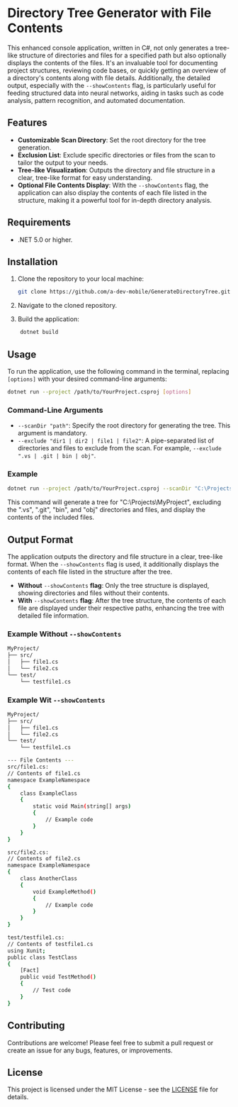 # Directory Tree Generator with File Contents

This enhanced console application, written in C#, not only generates a tree-like structure of directories and files for a specified path but also optionally displays the contents of the files. It's an invaluable tool for documenting project structures, reviewing code bases, or quickly getting an overview of a directory's contents along with file details. Additionally, the detailed output, especially with the `--showContents` flag, is particularly useful for feeding structured data into neural networks, aiding in tasks such as code analysis, pattern recognition, and automated documentation.

## Features

- **Customizable Scan Directory**: Set the root directory for the tree generation.
- **Exclusion List**: Exclude specific directories or files from the scan to tailor the output to your needs.
- **Tree-like Visualization**: Outputs the directory and file structure in a clear, tree-like format for easy understanding.
- **Optional File Contents Display**: With the `--showContents` flag, the application can also display the contents of each file listed in the structure, making it a powerful tool for in-depth directory analysis.

## Requirements

- .NET 5.0 or higher.

## Installation

1. Clone the repository to your local machine:

    ``` bash
    git clone https://github.com/a-dev-mobile/GenerateDirectoryTree.git
    ```

2. Navigate to the cloned repository.

3. Build the application:

``` bash
    dotnet build
```

## Usage

To run the application, use the following command in the terminal, replacing `[options]` with your desired command-line arguments:

``` bash
dotnet run --project /path/to/YourProject.csproj [options]
```

### Command-Line Arguments

- `--scanDir "path"`: Specify the root directory for generating the tree. This argument is mandatory.
- `--exclude "dir1 | dir2 | file1 | file2"`: A pipe-separated list of directories and files to exclude from the scan. For example, `--exclude ".vs | .git | bin | obj"`.

### Example

``` bash
dotnet run --project /path/to/YourProject.csproj --scanDir "C:\Projects\MyProject" --exclude ".vs | .git | bin | obj" --showContents
```

This command will generate a tree for "C:\Projects\MyProject", excluding the ".vs", ".git", "bin", and "obj" directories and files, and display the contents of the included files.

## Output Format

The application outputs the directory and file structure in a clear, tree-like format. When the `--showContents` flag is used, it additionally displays the contents of each file listed in the structure after the tree.

- **Without** `--showContents` **flag**: Only the tree structure is displayed, showing directories and files without their contents.
- **With** `--showContents` **flag**: After the tree structure, the contents of each file are displayed under their respective paths, enhancing the tree with detailed file information.

### Example Without `--showContents`

```bash
MyProject/
├── src/
│   ├── file1.cs
│   └── file2.cs
└── test/
    └── testfile1.cs

```

### Example Wit `--showContents`

```bash
MyProject/
├── src/
│   ├── file1.cs
│   └── file2.cs
└── test/
    └── testfile1.cs

--- File Contents ---
src/file1.cs:
// Contents of file1.cs
namespace ExampleNamespace
{
    class ExampleClass
    {
        static void Main(string[] args)
        {
            // Example code
        }
    }
}

src/file2.cs:
// Contents of file2.cs
namespace ExampleNamespace
{
    class AnotherClass
    {
        void ExampleMethod()
        {
            // Example code
        }
    }
}

test/testfile1.cs:
// Contents of testfile1.cs
using Xunit;
public class TestClass
{
    [Fact]
    public void TestMethod()
    {
        // Test code
    }
}


```

## Contributing

Contributions are welcome! Please feel free to submit a pull request or create an issue for any bugs, features, or improvements.

## License

This project is licensed under the MIT License - see the [LICENSE](./LICENSE) file for details.

